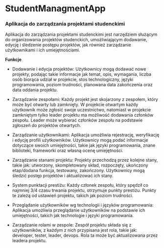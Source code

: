 # StudentManagmentApp
### **Aplikacja do zarządzania projektami studenckimi**

Aplikacja do zarządzania projektami studenckimi jest narzędziem służącym do organizowania projektów studenckich, umożliwiającym dodawanie, edycję i śledzenie postępu projektów, jak również zarządzanie użytkownikami i ich umiejętnościami.

**Funkcje**

- Dodawanie i edycja projektów: Użytkownicy mogą dodawać nowe projekty, podając takie informacje jak temat, opis, wymagania, liczba osób biorąca udział w projekcie, stos technologiczny, języki programowania, poziom trudności, planowana data zakończenia oraz data oddania projektu.

- Zarządzanie zespołami: Każdy projekt jest skojarzony z zespołem, który może być otwarty lub zamknięty. W projekcie otwartym każdy użytkownik może zgłosić swoje uczestnictwo, natomiast w projekcie zamkniętym tylko leader projektu ma możliwość dodawania członków zespołu. Leader może wybierać członków zespołu na podstawie zgłoszeń do projektów otwartych.

- Zarządzanie użytkownikami: Aplikacja umożliwia rejestrację, weryfikację i edycję profili użytkowników. Użytkownicy mogą podać informacje dotyczące swoich umiejętności, takie jak języki programowania, znane biblioteki, frameworki oraz własną ocenę umiejętności.

- Zarządzanie stanami projektu: Projekty przechodzą przez kolejne stany, takie jak: utworzony, skompletowany skład, rozpoczęty, ukończony etap/dodana funkcja, testowany, zakończony. Użytkownicy mogą śledzić postęp projektów i aktualizować ich stany.

- System punktacji prestiżu: Każdy członek zespołu, który spędził co najmniej 3/4 czasu trwania projektu, otrzymuje punkty prestiżu. Punkty te zależą od ustawień projektu, takich jak poziom trudności.

- Przeglądanie użytkowników wg technologii i języków programowania: Aplikacja umożliwia przeglądanie użytkowników na podstawie ich umiejętności, takich jak technologie i języki programowania.

- Zarządzanie rolami w zespole: Zespół projektu składa się z użytkowników, z każdym z nich przypisana jest rola, takie jak: developer, tester, leader, devops. Rola ta może być aktualizowana przez leadera projektu.
